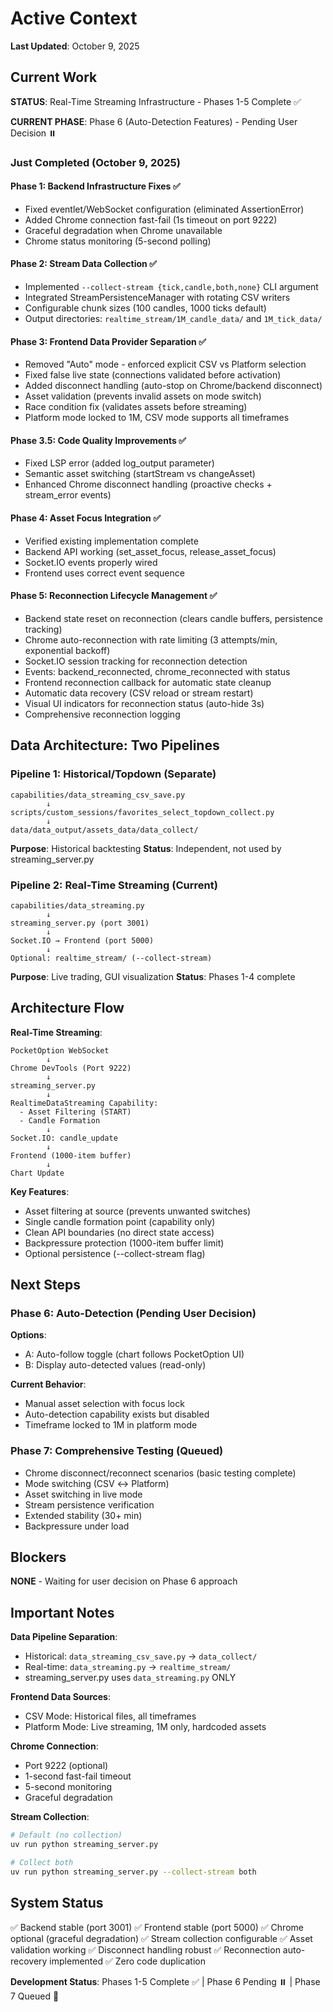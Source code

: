 # Active Context

**Last Updated**: October 9, 2025

## Current Work
**STATUS**: Real-Time Streaming Infrastructure - Phases 1-5 Complete ✅

**CURRENT PHASE**: Phase 6 (Auto-Detection Features) - Pending User Decision ⏸️

### Just Completed (October 9, 2025)

#### Phase 1: Backend Infrastructure Fixes ✅
- Fixed eventlet/WebSocket configuration (eliminated AssertionError)
- Added Chrome connection fast-fail (1s timeout on port 9222)
- Graceful degradation when Chrome unavailable
- Chrome status monitoring (5-second polling)

#### Phase 2: Stream Data Collection ✅
- Implemented `--collect-stream {tick,candle,both,none}` CLI argument
- Integrated StreamPersistenceManager with rotating CSV writers
- Configurable chunk sizes (100 candles, 1000 ticks default)
- Output directories: `realtime_stream/1M_candle_data/` and `1M_tick_data/`

#### Phase 3: Frontend Data Provider Separation ✅
- Removed "Auto" mode - enforced explicit CSV vs Platform selection
- Fixed false live state (connections validated before activation)
- Added disconnect handling (auto-stop on Chrome/backend disconnect)
- Asset validation (prevents invalid assets on mode switch)
- Race condition fix (validates assets before streaming)
- Platform mode locked to 1M, CSV mode supports all timeframes

#### Phase 3.5: Code Quality Improvements ✅
- Fixed LSP error (added log_output parameter)
- Semantic asset switching (startStream vs changeAsset)
- Enhanced Chrome disconnect handling (proactive checks + stream_error events)

#### Phase 4: Asset Focus Integration ✅
- Verified existing implementation complete
- Backend API working (set_asset_focus, release_asset_focus)
- Socket.IO events properly wired
- Frontend uses correct event sequence

#### Phase 5: Reconnection Lifecycle Management ✅
- Backend state reset on reconnection (clears candle buffers, persistence tracking)
- Chrome auto-reconnection with rate limiting (3 attempts/min, exponential backoff)
- Socket.IO session tracking for reconnection detection
- Events: backend_reconnected, chrome_reconnected with status
- Frontend reconnection callback for automatic state cleanup
- Automatic data recovery (CSV reload or stream restart)
- Visual UI indicators for reconnection status (auto-hide 3s)
- Comprehensive reconnection logging

## Data Architecture: Two Pipelines

### Pipeline 1: Historical/Topdown (Separate)
```
capabilities/data_streaming_csv_save.py
        ↓
scripts/custom_sessions/favorites_select_topdown_collect.py
        ↓
data/data_output/assets_data/data_collect/
```
**Purpose**: Historical backtesting
**Status**: Independent, not used by streaming_server.py

### Pipeline 2: Real-Time Streaming (Current)
```
capabilities/data_streaming.py
        ↓
streaming_server.py (port 3001)
        ↓
Socket.IO → Frontend (port 5000)
        ↓
Optional: realtime_stream/ (--collect-stream)
```
**Purpose**: Live trading, GUI visualization
**Status**: Phases 1-4 complete

## Architecture Flow

**Real-Time Streaming**:
```
PocketOption WebSocket
        ↓
Chrome DevTools (Port 9222)
        ↓
streaming_server.py
        ↓
RealtimeDataStreaming Capability:
  - Asset Filtering (START)
  - Candle Formation
        ↓
Socket.IO: candle_update
        ↓
Frontend (1000-item buffer)
        ↓
Chart Update
```

**Key Features**:
- Asset filtering at source (prevents unwanted switches)
- Single candle formation point (capability only)
- Clean API boundaries (no direct state access)
- Backpressure protection (1000-item buffer limit)
- Optional persistence (--collect-stream flag)

## Next Steps

### Phase 6: Auto-Detection (Pending User Decision)
**Options**:
- A: Auto-follow toggle (chart follows PocketOption UI)
- B: Display auto-detected values (read-only)

**Current Behavior**:
- Manual asset selection with focus lock
- Auto-detection capability exists but disabled
- Timeframe locked to 1M in platform mode

### Phase 7: Comprehensive Testing (Queued)
- Chrome disconnect/reconnect scenarios (basic testing complete)
- Mode switching (CSV ↔ Platform)
- Asset switching in live mode
- Stream persistence verification
- Extended stability (30+ min)
- Backpressure under load

## Blockers
**NONE** - Waiting for user decision on Phase 6 approach

## Important Notes

**Data Pipeline Separation**:
- Historical: `data_streaming_csv_save.py` → `data_collect/`
- Real-time: `data_streaming.py` → `realtime_stream/`
- streaming_server.py uses `data_streaming.py` ONLY

**Frontend Data Sources**:
- CSV Mode: Historical files, all timeframes
- Platform Mode: Live streaming, 1M only, hardcoded assets

**Chrome Connection**:
- Port 9222 (optional)
- 1-second fast-fail timeout
- 5-second monitoring
- Graceful degradation

**Stream Collection**:
```bash
# Default (no collection)
uv run python streaming_server.py

# Collect both
uv run python streaming_server.py --collect-stream both
```

## System Status
✅ Backend stable (port 3001)
✅ Frontend stable (port 5000)
✅ Chrome optional (graceful degradation)
✅ Stream collection configurable
✅ Asset validation working
✅ Disconnect handling robust
✅ Reconnection auto-recovery implemented
✅ Zero code duplication

**Development Status**: Phases 1-5 Complete ✅ | Phase 6 Pending ⏸️ | Phase 7 Queued 📅
